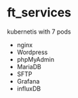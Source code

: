 # ft_services

kubernetis with  7 pods
- nginx
- Wordpress
- phpMyAdmin
- MariaDB
- SFTP
- Grafana
- influxDB
